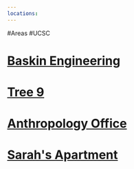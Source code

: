 ```yaml
---
locations: 
---
```

#Areas #UCSC
# [Baskin Engineering](geo:37.00036858714008,-122.06315606832507)
# [Tree 9](geo:37.00471781056735,-122.05992400646211)
# [Anthropology Office](geo:37.00236576856883,-122.05823272571173)

# [Sarah's Apartment](geo:36.98900480039999,-122.06290850046572)